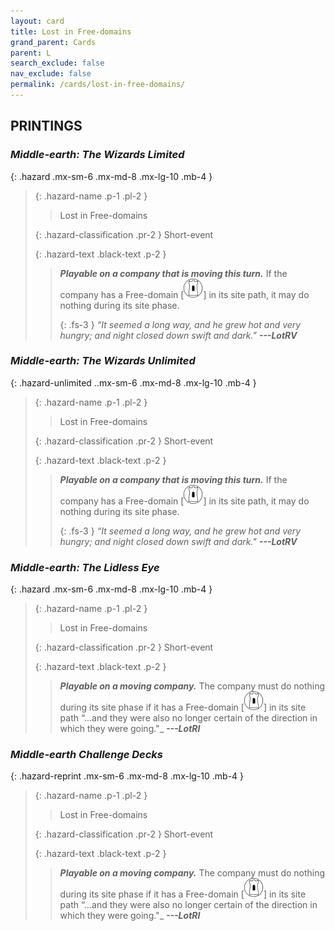```yaml
---
layout: card
title: Lost in Free-domains
grand_parent: Cards
parent: L
search_exclude: false
nav_exclude: false
permalink: /cards/lost-in-free-domains/
---
```


## PRINTINGS


### _Middle-earth: The Wizards Limited_

{: .hazard .mx-sm-6 .mx-md-8 .mx-lg-10 .mb-4 }
> {: .hazard-name .p-1 .pl-2 }
> > <div class="hazard-mp"></div>
> > <div class="card-name">Lost in Free-domains</div>
>
> {: .hazard-classification .pr-2 }
> Short-event
>
> {: .hazard-text .black-text .p-2 }
> > ***Playable on a company that is moving this turn.*** If the company has a Free-domain \[![](/assets/images/free-domain.svg)] in its site path, it may do nothing during its site phase. 
> > 
> > {: .fs-3 } 
> > _“It seemed a long way, and he grew hot and very hungry; and night closed down swift and dark."_ ***---&#65279;LotRV*** 
>

### _Middle-earth: The Wizards Unlimited_

{: .hazard-unlimited ..mx-sm-6 .mx-md-8 .mx-lg-10 .mb-4 }
> {: .hazard-name .p-1 .pl-2 }
> > <div class="hazard-mp"></div>
> > <div class="card-name">Lost in Free-domains</div>
>
> {: .hazard-classification .pr-2 }
> Short-event
>
> {: .hazard-text .black-text .p-2 }
> > ***Playable on a company that is moving this turn.*** If the company has a Free-domain \[![](/assets/images/free-domain.svg)] in its site path, it may do nothing during its site phase. 
> > 
> > {: .fs-3 } 
> > _“It seemed a long way, and he grew hot and very hungry; and night closed down swift and dark."_ ***---&#65279;LotRV*** 
>

### _Middle-earth: The Lidless Eye_

{: .hazard .mx-sm-6 .mx-md-8 .mx-lg-10 .mb-4 }
> {: .hazard-name .p-1 .pl-2 }
> > <div class="hazard-mp"></div>
> > <div class="card-name">Lost in Free-domains</div>
>
> {: .hazard-classification .pr-2 }
> Short-event
>
> {: .hazard-text .black-text .p-2 }
> > ***Playable on a moving company.*** The company must do nothing during its site phase if it has a Free-domain \[![](/assets/images/free-domain.svg)] in its site path  “...and they were also no longer certain of the direction in which they were going."_ ***---&#65279;LotRI*** 
>

### _Middle-earth Challenge Decks_

{: .hazard-reprint .mx-sm-6 .mx-md-8 .mx-lg-10 .mb-4 }
> {: .hazard-name .p-1 .pl-2 }
> > <div class="hazard-mp"></div>
> > <div class="card-name">Lost in Free-domains</div>
>
> {: .hazard-classification .pr-2 }
> Short-event
>
> {: .hazard-text .black-text .p-2 }
> > ***Playable on a moving company.*** The company must do nothing during its site phase if it has a Free-domain \[![](/assets/images/free-domain.svg)] in its site path  “...and they were also no longer certain of the direction in which they were going."_ ***---&#65279;LotRI*** 
>
